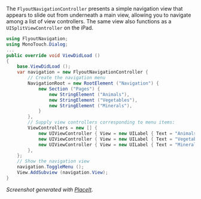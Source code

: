The `FlyoutNavigationController` presents a simple navigation view that
appears to slide out from underneath a main view, allowing you to
navigate among a list of view controllers. The same view also functions
as a `UISplitViewController` on the iPad. 

```csharp
using FlyoutNavigation;
using MonoTouch.Dialog;
...
public override void ViewDidLoad ()
{
	base.ViewDidLoad ();
	var navigation = new FlyoutNavigationController {
		// Create the navigation menu
		NavigationRoot = new RootElement ("Navigation") {
			new Section ("Pages") {
				new StringElement ("Animals"),
				new StringElement ("Vegetables"),
				new StringElement ("Minerals"),
			}
		},
		// Supply view controllers corresponding to menu items:
		ViewControllers = new [] {
			new UIViewController { View = new UILabel { Text = "Animals (drag right)" } },
			new UIViewController { View = new UILabel { Text = "Vegetables (drag right)" } },
			new UIViewController { View = new UILabel { Text = "Minerals (drag right)" } },
		},
	};
	// Show the navigation view
	navigation.ToggleMenu ();
	View.AddSubview (navigation.View);
}
```

*Screenshot generated with [PlaceIt](http://placeit.breezi.com/).*
